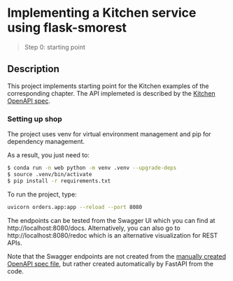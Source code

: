 # Implementing a Kitchen service using flask-smorest
> Step 0: starting point

## Description

This project implements starting point for the Kitchen examples of the corresponding chapter. The API implemeted is described by the [Kitchen OpenAPI spec](./oas.yaml).


### Setting up shop

The project uses venv for virtual environment management and pip for dependency management.

As a result, you just need to:

```bash
$ conda run -n web python -m venv .venv --upgrade-deps
$ source .venv/bin/activate
$ pip install -r requirements.txt
```


To run the project, type:

```bash
uvicorn orders.app:app --reload --port 8080
```

The endpoints can be tested from the Swagger UI which you can find at http://localhost:8080/docs. Alternatively, you can also go to http://localhost:8080/redoc which is an alternative visualization for REST APIs.


Note that the Swagger endpoints are not created from the [manually created OpenAPI spec file](oas.yaml), but rather created automatically by FastAPI from the code.
